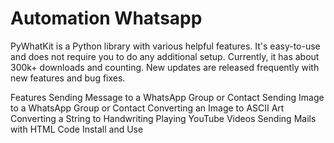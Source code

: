 # Automation Whatsapp
PyWhatKit is a Python library with various helpful features. It's easy-to-use and does not require you to do any additional setup. Currently, it has about 300k+ downloads and counting. New updates are released frequently with new features and bug fixes.

Features
Sending Message to a WhatsApp Group or Contact
Sending Image to a WhatsApp Group or Contact
Converting an Image to ASCII Art
Converting a String to Handwriting
Playing YouTube Videos
Sending Mails with HTML Code
Install and Use
